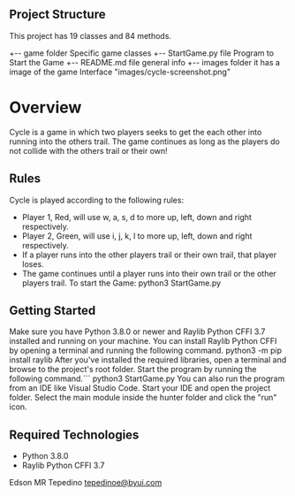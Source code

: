 ## Project Structure
This project has 19 classes and 84 methods.

+-- game   folder            Specific game classes
+-- StartGame.py  file       Program to Start the Game
+-- README.md    file        general info
+-- images folder            it has a image of the game Interface "images/cycle-screenshot.png"


# Overview

Cycle is a game in which two players seeks to get the each other into running into the others trail. The game continues as long as the players do not collide with the others trail or their own!

## Rules

Cycle is played according to the following rules:

* Player 1, Red, will use w, a, s, d to more up, left, down and right respectively.
* Player 2, Green, will use i, j, k, l to more up, left, down and right respectively.
* If a player runs into the other players trail or their own trail, that player loses.
* The game continues until a player runs into their own trail or the other players trail.
To start the Game: python3 StartGame.py


## Getting Started

Make sure you have Python 3.8.0 or newer and Raylib Python CFFI 3.7 installed and running on your machine. You can install Raylib Python CFFI by opening a terminal and running the following command.
python3 -m pip install raylib
After you've installed the required libraries, open a terminal and browse to the project's root folder. Start the program by running the following command.```
python3 StartGame.py
You can also run the program from an IDE like Visual Studio Code. Start your IDE and open the 
project folder. Select the main module inside the hunter folder and click the "run" icon.

## Required Technologies
* Python 3.8.0
* Raylib Python CFFI 3.7

Edson MR Tepedino tepedinoe@byui.com
